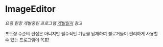 # ImageEditor

_요즘 한창 개발중인 프로그램 [개발일지](https://baealex.github.io/%EA%B0%9C%EB%B0%9C%EC%9D%BC%EC%A7%80/2018/09/09/%EC%9D%B4%EB%AF%B8%EC%A7%80-%ED%8E%B8%EC%A7%91%EA%B8%B0-%EA%B0%9C%EB%B0%9C%EC%9D%BC%EC%A7%80.html) 참고_

포토샵 수준의 편집은 아니지만 필수적인 기능을 탑재하여 블로거들이 편리하게 사용할 수 있는 프로그램이 목표!